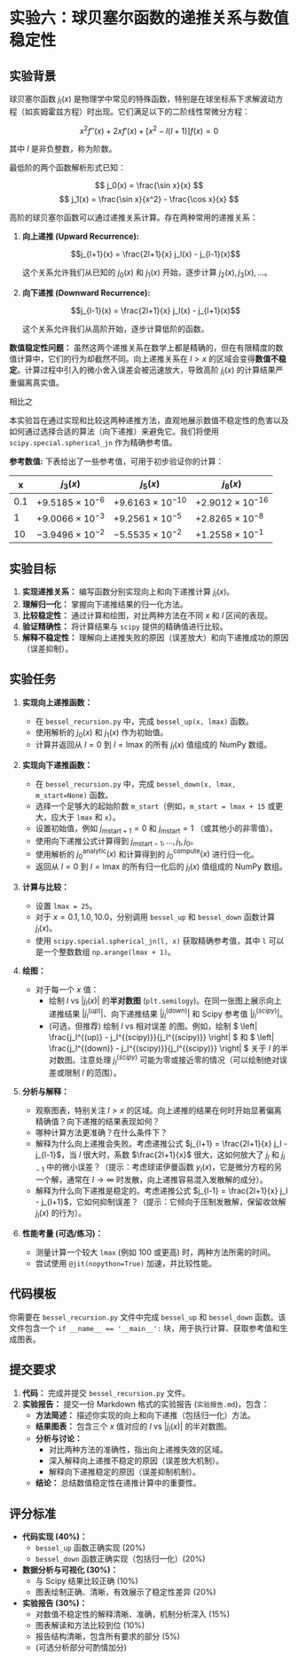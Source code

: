 # 实验六：球贝塞尔函数的递推关系与数值稳定性

## 实验背景

球贝塞尔函数 $j_l(x)$ 是物理学中常见的特殊函数，特别是在球坐标系下求解波动方程（如亥姆霍兹方程）时出现。它们满足以下的二阶线性常微分方程：

$$ x^2 f''(x) + 2xf'(x) + [x^2 - l(l+1)]f(x) = 0 $$

其中 $l$ 是非负整数，称为阶数。

最低阶的两个函数解析形式已知：

$$ j_0(x) = \frac{\sin x}{x} $$
$$ j_1(x) = \frac{\sin x}{x^2} - \frac{\cos x}{x} $$

高阶的球贝塞尔函数可以通过递推关系计算。存在两种常用的递推关系：

1.  **向上递推 (Upward Recurrence):**

    $$j_{l+1}(x) = \frac{2l+1}{x} j_l(x) - j_{l-1}(x)$$

    这个关系允许我们从已知的 $j_0(x)$ 和 $j_1(x)$ 开始，逐步计算 $j_2(x), j_3(x), \dots$。

2.  **向下递推 (Downward Recurrence):**

    $$j_{l-1}(x) = \frac{2l+1}{x} j_l(x) - j_{l+1}(x)$$

    这个关系允许我们从高阶开始，逐步计算低阶的函数。

**数值稳定性问题：**
虽然这两个递推关系在数学上都是精确的，但在有限精度的数值计算中，它们的行为却截然不同。向上递推关系在 $l > x$ 的区域会变得**数值不稳定**。计算过程中引入的微小舍入误差会被迅速放大，导致高阶 $j_l(x)$ 的计算结果严重偏离真实值。

相比之



本实验旨在通过实现和比较这两种递推方法，直观地展示数值不稳定性的危害以及如何通过选择合适的算法（向下递推）来避免它。我们将使用 `scipy.special.spherical_jn` 作为精确参考值。

**参考数值:**
下表给出了一些参考值，可用于初步验证你的计算：

| x   | $j_3(x)$                      | $j_5(x)$                       | $j_8(x)$                       |
| --- | --------------------------------- | ---------------------------------- | ---------------------------------- |
| 0.1 | $+9.5185 \times 10^{-6}$ | $+9.6163 \times 10^{-10}$ | $+2.9012 \times 10^{-16}$ |
| 1   | $+9.0066 \times 10^{-3}$ | $+9.2561 \times 10^{-5}$  | $+2.8265 \times 10^{-8}$  |
| 10  | $-3.9496 \times 10^{-2}$ | $-5.5535 \times 10^{-2}$  | $+1.2558 \times 10^{-1}$  |

## 实验目标

1.  **实现递推关系：** 编写函数分别实现向上和向下递推计算 $j_l(x)$。
2.  **理解归一化：** 掌握向下递推结果的归一化方法。
3.  **比较稳定性：** 通过计算和绘图，对比两种方法在不同 $x$ 和 $l$ 区间的表现。
4.  **验证精确性：** 将计算结果与 `scipy` 提供的精确值进行比较。
5.  **解释不稳定性：** 理解向上递推失败的原因（误差放大）和向下递推成功的原因（误差抑制）。

## 实验任务

1.  **实现向上递推函数：**
    *   在 `bessel_recursion.py` 中，完成 `bessel_up(x, lmax)` 函数。
    *   使用解析的 $j_0(x)$ 和 $j_1(x)$ 作为初始值。
    *   计算并返回从 $l=0$ 到 $l=\text{lmax}$ 的所有 $j_l(x)$ 值组成的 NumPy 数组。

2.  **实现向下递推函数：**
    *   在 `bessel_recursion.py` 中，完成 `bessel_down(x, lmax, m_start=None)` 函数。
    *   选择一个足够大的起始阶数 `m_start`（例如，`m_start = lmax + 15` 或更大，应大于 `lmax` 和 `x`）。
    *   设置初始值，例如 $j_{m\mathrm{start}+1}=0$ 和 $j_{m\mathrm{start}}=1$ （或其他小的非零值）。
    *   使用向下递推公式计算得到 $j_{m\mathrm{start}-1}, \dots, j_1, j_0$。
    *   使用解析的 $j_0^\mathrm{analytic}(x)$ 和计算得到的 $j_0^\mathrm{compute}(x)$ 进行归一化。
    *   返回从 $l=0$ 到 $l=\text{lmax}$ 的所有归一化后的 $j_l(x)$ 值组成的 NumPy 数组。

3.  **计算与比较：**
    *   设置 `lmax = 25`。
    *   对于 $x = 0.1, 1.0, 10.0$，分别调用 `bessel_up` 和 `bessel_down` 函数计算 $j_l(x)$。
    *   使用 `scipy.special.spherical_jn(l, x)` 获取精确参考值，其中 `l` 可以是一个整数数组 `np.arange(lmax + 1)`。

4.  **绘图：**
    *   对于每一个 $x$ 值：
        *   绘制 $l$ vs $|j_l(x)|$ 的**半对数图** (`plt.semilogy`)。在同一张图上展示向上递推结果 $|j_l^{(up)}|$、向下递推结果 $|j_l^{(down)}|$ 和 Scipy 参考值 $|j_l^{(scipy)}|$。
        *   (可选，但推荐) 绘制 $l$ vs 相对误差 的图。例如，绘制 $ \left| \frac{j_l^{(up)} - j_l^{(scipy)}}{j_l^{(scipy)}} \right| $ 和 $ \left| \frac{j_l^{(down)} - j_l^{(scipy)}}{j_l^{(scipy)}} \right| $ 关于 $l$ 的半对数图。注意处理 $j_l^{(scipy)}$ 可能为零或接近零的情况（可以绘制绝对误差或限制 $l$ 的范围）。

5.  **分析与解释：**
    *   观察图表，特别关注 $l > x$ 的区域。向上递推的结果在何时开始显著偏离精确值？向下递推的结果表现如何？
    *   哪种计算方法更准确？在什么条件下？
    *   解释为什么向上递推会失败。考虑递推公式 $j_{l+1} = \frac{2l+1}{x} j_l - j_{l-1}$，当 $l$ 很大时，系数 $\frac{2l+1}{x}$ 很大，这如何放大了 $j_l$ 和 $j_{l-1}$ 中的微小误差？（提示：考虑球诺伊曼函数 $y_l(x)$，它是微分方程的另一个解，通常在 $l \to \infty$ 时发散，向上递推容易混入发散解的成分）。
    *   解释为什么向下递推是稳定的。考虑递推公式 $j_{l-1} = \frac{2l+1}{x} j_l - j_{l+1}$，它如何抑制误差？（提示：它倾向于压制发散解，保留收敛解 $j_l(x)$ 的行为）。

6.  **性能考量 (可选/练习)：**
    *   测量计算一个较大 `lmax` (例如 100 或更高) 时，两种方法所需的时间。
    *   尝试使用 `@jit(nopython=True)` 加速，并比较性能。

## 代码模板

你需要在 `bessel_recursion.py` 文件中完成 `bessel_up` 和 `bessel_down` 函数。该文件包含一个 `if __name__ == '__main__':` 块，用于执行计算、获取参考值和生成图表。

## 提交要求

1.  **代码：** 完成并提交 `bessel_recursion.py` 文件。
2.  **实验报告：** 提交一份 Markdown 格式的实验报告 (`实验报告.md`)，包含：
    *   **方法简述：** 描述你实现的向上和向下递推（包括归一化）方法。
    *   **结果图表：** 包含三个 $x$ 值对应的 $l$ vs $|j_l(x)|$ 的半对数图。
    *   **分析与讨论：**
        *   对比两种方法的准确性，指出向上递推失效的区域。
        *   深入解释向上递推不稳定的原因（误差放大机制）。
        *   解释向下递推稳定的原因（误差抑制机制）。
    *   **结论：** 总结数值稳定性在递推计算中的重要性。

## 评分标准

*   **代码实现 (40%)：**
    *   `bessel_up` 函数正确实现 (20%)
    *   `bessel_down` 函数正确实现（包括归一化）(20%)
*   **数据分析与可视化 (30%)：**
    *   与 Scipy 结果比较正确 (10%)
    *   图表绘制正确、清晰，有效展示了稳定性差异 (20%)
*   **实验报告 (30%)：**
    *   对数值不稳定性的解释清晰、准确，机制分析深入 (15%)
    *   图表解读和方法比较到位 (10%)
    *   报告结构清晰，包含所有要求的部分 (5%)
    *   (可选分析部分可酌情加分)